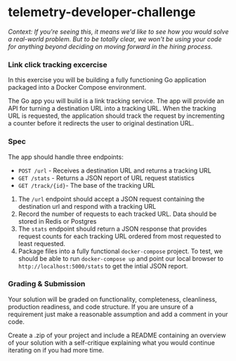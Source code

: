 # telemetry-developer-challenge
_Context: If you're seeing this, it means we'd like to see how you would solve a real-world problem. But to be totally clear, we won't be using your code for anything beyond deciding on moving forward in the hiring process._

### Link click tracking excercise
In this exercise you will be building a fully functioning Go application packaged into a Docker Compose environment.

The Go app you will build is a link tracking service. The app will provide an API for turning a destination URL into a tracking URL. When the tracking URL is requested, the application should track the request by incrementing a counter before it redirects the user to original destination URL.

### Spec
The app should handle three endpoints:
 - `POST /url` - Receives a destination URL and returns a tracking URL
 - `GET /stats` - Returns a JSON report of URL request statistics
 - `GET /track/{id}`- The base of the tracking URL
 
 1. The `/url` endpoint should accept a JSON request containing the destination url and respond with a tracking URL
 2. Record the number of requests to each tracked URL. Data should be stored in Redis or Postgres
 3. The `stats` endpoint should return a JSON response that provides request counts for each tracking URL ordered from most requested to least requested.
 4. Package files into a fully functional `docker-compose` project. To test, we should be able to run `docker-compose up` and point our local browser to `http://localhost:5000/stats` to get the intial JSON report.
 
 ### Grading & Submission
 
Your solution will be graded on functionality, completeness, cleanliness, production readiness, and code structure. If you are unsure of a requirement just make a reasonable assumption and add a comment in your code.

Create a .zip of your project and include a README containing an overview of your solution with a self-critique explaining what you would continue iterating on if you had more time.
